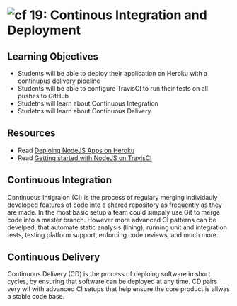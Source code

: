 ![cf](http://i.imgur.com/7v5ASc8.png) 19: Continous Integration and Deployment 
===

## Learning Objectives
* Students will be able to deploy their application on Heroku with a continupus delivery pipeline
* Students will be able to configure TravisCI to run their tests on all pushes to GitHub
* Studetns will learn about Continuous Integration
* Studetns will learn about Continuous Delivery

## Resources
* Read [Deploing NodeJS Apps on Heroku](https://devcenter.heroku.com/articles/deploying-nodejs)
* Read [Getting started with NodeJS on TravisCI](https://docs.travis-ci.com/user/languages/javascript-with-nodejs)

## Continuous Integration
Continuous Intigraion (CI) is the process of regulary merging individauly developed features of code into a shared repository as frequently as they are made. In the most basic setup a team could simpaly use Git to merge code into a master branch. However more advanced CI patterns can be develped, that automate static analysis (lining), running unit and integration tests, testing platform support, enforcing code reviews, and much more. 

## Continuous Delivery
Continuous Delivery (CD) is the process of deploing software in short cycles, by ensuring that software can be deployed at any time. CD pairs very wil with advanced CI setups that help ensure the core product is allwas a stable code base.
